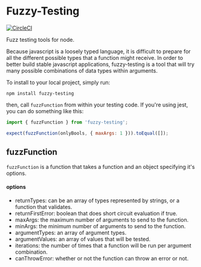# Fuzzy-Testing

[![CircleCI](https://circleci.com/gh/dkaoster/Fuzzy.svg?style=svg&circle-token=9dd14dcc291ae8308cd25102f95815ad69ce29de)](https://circleci.com/gh/dkaoster/Fuzzy)

Fuzz testing tools for node.

Because javascript is a loosely typed language, it is difficult to prepare for all the different possible types that a function might receive. In order to better build stable javascript applications, fuzzy-testing is a tool that will try many possible combinations of data types within arguments.

To install to your local project, simply run:

```
npm install fuzzy-testing
```

then, call `fuzzFunction` from within your testing code. If you're using jest, you can do something like this:

```js
import { fuzzFunction } from 'fuzzy-testing';

expect(fuzzFunction(onlyBools, { maxArgs: 1 })).toEqual([]);
```

## fuzzFunction

`fuzzFunction` is a function that takes a function and an object specifying it's options.

#### options

- returnTypes: can be an array of types represented by strings, or a function that validates.
- returnFirstError: boolean that does short circuit evaluation if true.
- maxArgs: the maximum number of arguments to send to the function.
- minArgs: the minimum number of arguments to send to the function.
- argumentTypes: an array of argument types.
- argumentValues: an array of values that will be tested.
- iterations: the number of times that a function will be run per argument combination.
- canThrowError: whether or not the function can throw an error or not.


